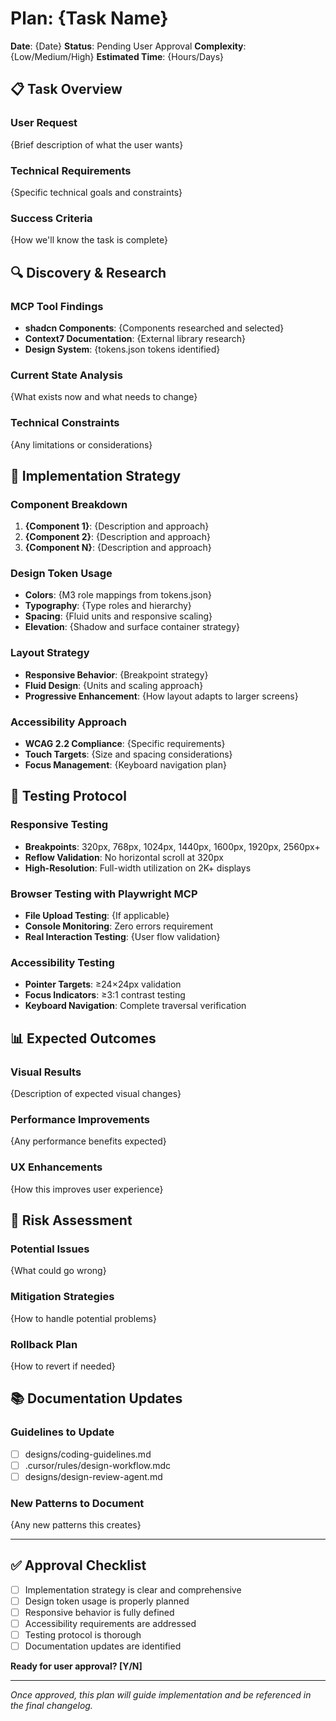 # Plan: {Task Name}

**Date**: {Date}
**Status**: Pending User Approval
**Complexity**: {Low/Medium/High}
**Estimated Time**: {Hours/Days}

## 📋 **Task Overview**

### **User Request**
{Brief description of what the user wants}

### **Technical Requirements**
{Specific technical goals and constraints}

### **Success Criteria**
{How we'll know the task is complete}

## 🔍 **Discovery & Research**

### **MCP Tool Findings**
- **shadcn Components**: {Components researched and selected}
- **Context7 Documentation**: {External library research}
- **Design System**: {tokens.json tokens identified}

### **Current State Analysis**
{What exists now and what needs to change}

### **Technical Constraints**
{Any limitations or considerations}

## 🎯 **Implementation Strategy**

### **Component Breakdown**
1. **{Component 1}**: {Description and approach}
2. **{Component 2}**: {Description and approach}
3. **{Component N}**: {Description and approach}

### **Design Token Usage**
- **Colors**: {M3 role mappings from tokens.json}
- **Typography**: {Type roles and hierarchy}
- **Spacing**: {Fluid units and responsive scaling}
- **Elevation**: {Shadow and surface container strategy}

### **Layout Strategy**
- **Responsive Behavior**: {Breakpoint strategy}
- **Fluid Design**: {Units and scaling approach}
- **Progressive Enhancement**: {How layout adapts to larger screens}

### **Accessibility Approach**
- **WCAG 2.2 Compliance**: {Specific requirements}
- **Touch Targets**: {Size and spacing considerations}
- **Focus Management**: {Keyboard navigation plan}

## 🧪 **Testing Protocol**

### **Responsive Testing**
- **Breakpoints**: 320px, 768px, 1024px, 1440px, 1600px, 1920px, 2560px+
- **Reflow Validation**: No horizontal scroll at 320px
- **High-Resolution**: Full-width utilization on 2K+ displays

### **Browser Testing with Playwright MCP**
- **File Upload Testing**: {If applicable}
- **Console Monitoring**: Zero errors requirement
- **Real Interaction Testing**: {User flow validation}

### **Accessibility Testing**
- **Pointer Targets**: ≥24×24px validation
- **Focus Indicators**: ≥3:1 contrast testing
- **Keyboard Navigation**: Complete traversal verification

## 📊 **Expected Outcomes**

### **Visual Results**
{Description of expected visual changes}

### **Performance Improvements**
{Any performance benefits expected}

### **UX Enhancements**
{How this improves user experience}

## 🔄 **Risk Assessment**

### **Potential Issues**
{What could go wrong}

### **Mitigation Strategies**
{How to handle potential problems}

### **Rollback Plan**
{How to revert if needed}

## 📚 **Documentation Updates**

### **Guidelines to Update**
- [ ] designs/coding-guidelines.md
- [ ] .cursor/rules/design-workflow.mdc
- [ ] designs/design-review-agent.md

### **New Patterns to Document**
{Any new patterns this creates}

---

## ✅ **Approval Checklist**

- [ ] Implementation strategy is clear and comprehensive
- [ ] Design token usage is properly planned
- [ ] Responsive behavior is fully defined
- [ ] Accessibility requirements are addressed
- [ ] Testing protocol is thorough
- [ ] Documentation updates are identified

**Ready for user approval? [Y/N]**

---

*Once approved, this plan will guide implementation and be referenced in the final changelog.*
